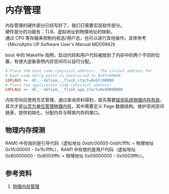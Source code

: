 # 内存管理

内存管理的硬件部分已经写好了，我们只需要实现软件部分。  
硬件部分的功能有：TLB、虚拟地址到物理地址的映射。  
通过 CP0 寄存器来控制内核态/用户态，也可以进行其他操作。具体参考《MicroAptiv UP Software User's Manual MD00942》

boot 中的 Makefile 指明，启动代码和用户代码被放到了内存中的两个不同的位置，有很大迹象表明内存空间可以自行分配。
```makefile
# Place the boot code (physical address). The virtual address for
# boot code entry point is hard-wired to 0x9fc00000.
LDFLAGS += -Wl,--defsym,__flash_start=0xbfc00000
# Place the application code (physical address)
LDFLAGS += -Wl,--defsym,__flash_app_start=0x80000000
```

内存空间应使用页式管理，通过查询资料得到，首先需要[探测系统物理内存布局](https://chyyuu.gitbooks.io/ucore_os_docs/content/lab2/lab2_3_3_2_search_phymem_layout.html)，其次才是[以页为单位管理物理内存](https://chyyuu.gitbooks.io/ucore_os_docs/content/lab2/lab2_3_3_3_phymem_pagelevel.html)，其中需要定义 Page 数据结构、维护空闲空间链表，提供初始化、分配内存与释放内存的接口。

## 物理内存探测

RAM0 中存放的是引导代码（虚拟地址 0xbfc00000-0xbfc1fffc = 物理地址 0x1fc00000 - 0x1fc1fffc），RAM1 中存放的是用户代码（虚拟地址 0x80000000 - 0x8003fffc = 物理地址 0x00000000 - 0x0003fffc）。


## 参考资料

1. [物理内存管理](https://chyyuu.gitbooks.io/ucore_os_docs/content/lab2.html)
